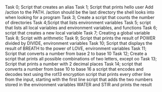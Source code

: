 Task 0; Script that creates an alias
Task 1; Script that prints hello user
Add /action to the PATH. /action should be the last directory the shell looks into when looking for a program
Task 3; Create a script that counts the number of directories
Task 4;Script that lists environment variables
Task 5; script that lists all local variables and environment variables, and functions
Task 6; script that creates a new local variable
Task 7; Creating a global variable
Task 8; Script with arithmetic
Task 9; Script that prints the result of POWER divided by DIVIDE, environment variables
Task 10; Script that displays the result of BREATH to the power of LOVE, environment variables
Task 11; Script that converts a number from base 2 to base 10
Task 12; Create a script that prints all possible combinations of two letters, except oo
Task 13; Script that prints a number with 2 decimal places
Task 14; script that converts a number from base 10 to base 16
a script that encodes and decodes text using the rot13 encryption
script that prints every other line from the input, starting with the first line
script that adds the two numbers stored in the environment variables WATER and STIR and prints the result
